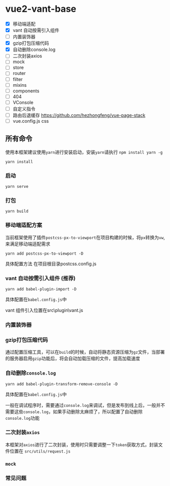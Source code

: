 # vue2-vant-base

- [x] 移动端适配
- [x] vant 自动按需引入组件
- [ ] 内置装饰器
- [x] gzip打包压缩代码
- [x] 自动删除console.log
- [ ] 二次封装axios
- [ ] mock
- [ ] store
- [ ] router
- [ ] filter
- [ ] mixins
- [ ] components
- [ ] 404
- [ ] VConsole
- [ ] 自定义指令
- [ ] 路由后退缓存 https://github.com/hezhongfeng/vue-page-stack
- [ ] vue.config.js css

## 所有命令

使用本框架建议使用`yarn`进行安装启动，安装`yarn`请执行 `npm install yarn -g`

``` 安装
yarn install
```

### 启动
```
yarn serve
```

### 打包
```
yarn build
```

### 移动端适配方案
当前框架使用了插件`postcss-px-to-viewport`在项目构建的时候，将`px`转换为`vw`,来满足移动端适配需求

```
yarn add postcss-px-to-viewport -D
```

具体配置方法 在项目根目录postcss.config.js

### vant 自动按需引入组件 (推荐)
```
yarn add babel-plugin-import -D
```
具体配置在`babel.config.js`中

vant 组件引入位置在src\plugin\vant.js

### 内置装饰器

### gzip打包压缩代码
 通过配置压缩工具，可以在`build`的时候，自动将静态资源压缩为`gz`文件，当部署的服务器启用`gzip`功能后，将会自动加载压缩的文件，提高加载速度

 ### 自动删除`console.log`
 ```
 yarn add babel-plugin-transform-remove-console -D
 ```
具体配置在`babel.config.js`中

 一般在调试程序时，需要通过`console.log`来调试，但是发布到线上后，一般并不需要这些`console.log`，如果手动删除太麻烦了，所以配置了自动删除`console.log`功能

 ### 二次封装`axios`
本框架对`axios`进行了二次封装，使用时只需要调整一下`token`获取方式，封装文件位置在 `src/utils/request.js`

### `mock`

### 常见问题